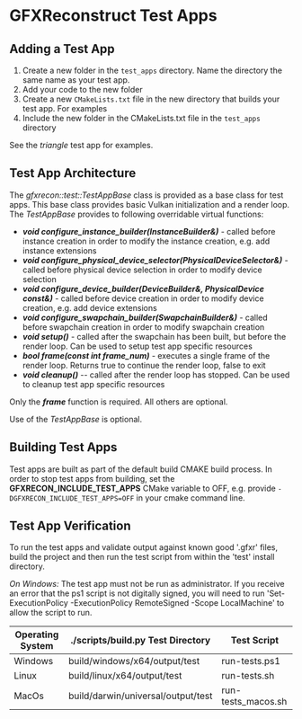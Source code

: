 # GFXReconstruct Test Apps

## **Adding a Test App**

1. Create a new folder in the `test_apps` directory. Name the directory the same name as your test app.
2. Add your code to the new folder
3. Create a new `CMakeLists.txt` file in the new directory that builds your test app. For examples
4. Include the new folder in the CMakeLists.txt file in the `test_apps` directory

See the *triangle* test app for examples.

## **Test App Architecture**

The *gfxrecon::test::TestAppBase* class is provided as a base class for test apps. This base class provides basic Vulkan
initialization and a render loop. The *TestAppBase* provides to following overridable virtual functions:

* ***void configure_instance_builder(InstanceBuilder&)*** - called before instance creation in order to modify the
  instance creation, e.g. add instance extensions
* ***void configure_physical_device_selector(PhysicalDeviceSelector&)*** - called before physical device selection in
  order to modify device selection
* ***void configure_device_builder(DeviceBuilder&, PhysicalDevice const&)*** - called before device creation in order to
  modify device creation, e.g. add device extensions
* ***void configure_swapchain_builder(SwapchainBuilder&)*** - called before swapchain creation in order to modify
  swapchain creation
* ***void setup()*** - called after the swapchain has been built, but before the render loop. Can be used to setup test
  app specific resources
* ***bool frame(const int frame_num)*** - executes a single frame of the render loop. Returns true to continue the
  render loop, false to exit
* ***void cleanup()*** -- called after the render loop has stopped. Can be used to cleanup test app specific resources

Only the ***frame*** function is required. All others are optional.

Use of the *TestAppBase* is optional.

## **Building Test Apps**

Test apps are built as part of the default build CMAKE build process. In order to stop test apps from building, set the
**GFXRECON_INCLUDE_TEST_APPS** CMake variable to OFF, e.g. provide `-DGFXRECON_INCLUDE_TEST_APPS=OFF` in your cmake command line.

## **Test App Verification**

To run the test apps and validate output against known good '.gfxr' files, build the project and then run the test script from within the 'test' install directory.

*On Windows:* The test app must not be run as administrator.  If you receive an error that the ps1 script is not digitally signed, you will need to run 'Set-ExecutionPolicy -ExecutionPolicy RemoteSigned -Scope LocalMachine' to allow the script to run.


|Operating System| ./scripts/build.py Test Directory  |Test Script|
|---------------|------------------------------------|------------|
|Windows| build/windows/x64/output/test      |run-tests.ps1|
|Linux| build/linux/x64/output/test        |run-tests.sh|
|MacOs| build/darwin/universal/output/test |run-tests_macos.sh|
